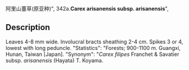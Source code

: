 阿里山薹草(原亚种)",
342a.**Carex arisanensis subsp. arisanensis**",

## Description
Leaves 4-8 mm wide. Involucral bracts sheathing 2-4 cm. Spikes 3 or 4, lowest with long peduncle.
  "Statistics": "Forests; 900-1100 m. Guangxi, Hunan, Taiwan [Japan].
  "Synonym": "*Carex filipes* Franchet &amp; Savatier subsp. *arisanensis* (Hayata) T. Koyama.
